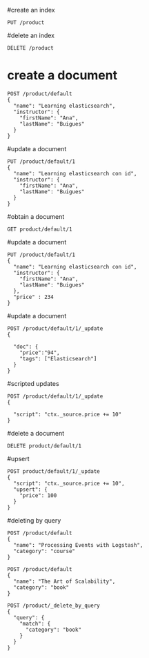 #create an index
```
PUT /product
```

#delete an index
```
DELETE /product
```

# create a document
```
POST /product/default
{
  "name": "Learning elasticsearch",
  "instructor": {
    "firstName": "Ana",
    "lastName": "Buigues"
  }
}
```

#update a document
```
PUT /product/default/1
{
  "name": "Learning elasticsearch con id",
  "instructor": {
    "firstName": "Ana",
    "lastName": "Buigues"
  }
}
```

#obtain a document
```
GET product/default/1
```

#update a document
```
PUT /product/default/1
{
  "name": "Learning elasticsearch con id",
  "instructor": {
    "firstName": "Ana",
    "lastName": "Buigues"
  },
  "price" : 234
}
```

#update a document
```
POST /product/default/1/_update
{
  
  "doc": {
    "price":"94",
    "tags": ["Elasticsearch"]
  }
}
```

#scripted updates
```
POST /product/default/1/_update
{
  
  "script": "ctx._source.price += 10"
}
```

#delete a document
```
DELETE product/default/1
```

#upsert
```
POST product/default/1/_update
{
  "script": "ctx._source.price += 10",
  "upsert": {
    "price": 100
  }
}
```

#deleting by query
```
POST /product/default
{
  "name": "Processing Events with Logstash",
  "category": "course"
}

POST /product/default
{
  "name": "The Art of Scalability",
  "category": "book"
}

POST /product/_delete_by_query
{
  "query": {
    "match": {
      "category": "book"
    }
  }
}
```
